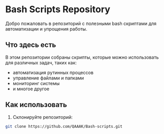 # Bash Scripts Repository

Добро пожаловать в репозиторий с полезными bash скриптами для автоматизации и упрощения работы.

## Что здесь есть

В этом репозитории собраны скрипты, которые можно использовать для различных задач, таких как:

- автоматизация рутинных процессов
- управление файлами и папками
- мониторинг системы
- и многое другое

## Как использовать

1. Склонируйте репозиторий:
```bash
git clone https://github.com/QAAAK/Bash-scripts.git
